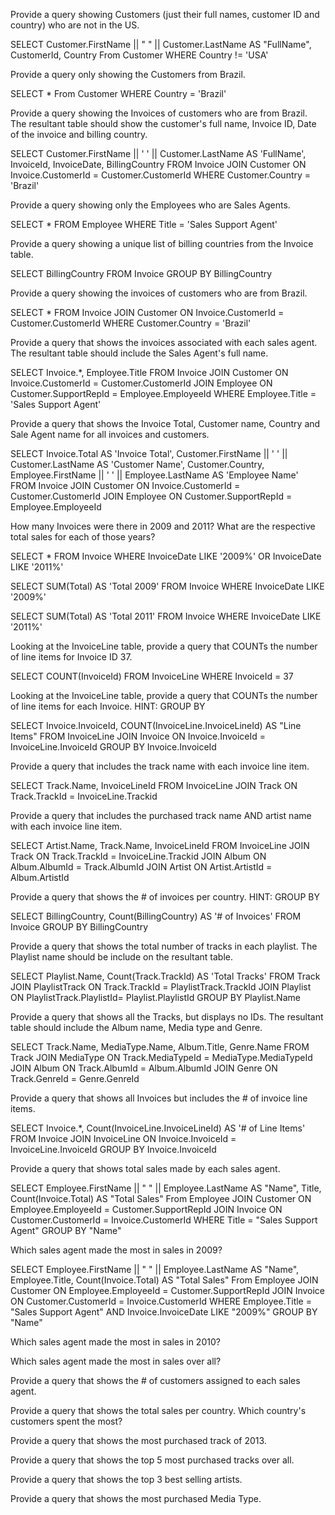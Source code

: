 
Provide a query showing Customers (just their full names, customer ID and country) who are not in the US.

SELECT Customer.FirstName || " " || Customer.LastName AS "FullName", CustomerId, Country From Customer
WHERE Country != 'USA'

Provide a query only showing the Customers from Brazil.

SELECT * From Customer
WHERE Country = 'Brazil'

Provide a query showing the Invoices of customers who are from Brazil. The resultant table should show the customer's full name, Invoice ID, Date of the invoice and billing country.

SELECT Customer.FirstName || ' ' || Customer.LastName AS 'FullName', InvoiceId, InvoiceDate, BillingCountry  FROM Invoice
JOIN Customer ON Invoice.CustomerId = Customer.CustomerId
WHERE Customer.Country = 'Brazil'

Provide a query showing only the Employees who are Sales Agents.

SELECT * FROM Employee
WHERE Title = 'Sales Support Agent'

Provide a query showing a unique list of billing countries from the Invoice table.

SELECT BillingCountry FROM Invoice
GROUP BY BillingCountry

Provide a query showing the invoices of customers who are from Brazil.

SELECT * FROM Invoice
JOIN Customer ON Invoice.CustomerId = Customer.CustomerId
WHERE Customer.Country = 'Brazil'

Provide a query that shows the invoices associated with each sales agent. The resultant table should include the Sales Agent's full name.

SELECT Invoice.*, Employee.Title FROM Invoice
JOIN Customer ON Invoice.CustomerId = Customer.CustomerId
JOIN Employee ON Customer.SupportRepId = Employee.EmployeeId
WHERE Employee.Title = 'Sales Support Agent'

Provide a query that shows the Invoice Total, Customer name, Country and Sale Agent name for all invoices and customers.

SELECT Invoice.Total AS 'Invoice Total', Customer.FirstName || ' ' || Customer.LastName AS 'Customer Name', Customer.Country, Employee.FirstName || ' ' || Employee.LastName AS 'Employee Name' FROM Invoice
JOIN Customer ON Invoice.CustomerId = Customer.CustomerId
JOIN Employee ON Customer.SupportRepId = Employee.EmployeeId

How many Invoices were there in 2009 and 2011? What are the respective total sales for each of those years?

SELECT * FROM Invoice
WHERE InvoiceDate LIKE '2009%' OR InvoiceDate LIKE '2011%'

SELECT SUM(Total) AS 'Total 2009' FROM Invoice
WHERE InvoiceDate LIKE '2009%'

SELECT SUM(Total) AS 'Total 2011' FROM Invoice
WHERE InvoiceDate LIKE '2011%'


Looking at the InvoiceLine table, provide a query that COUNTs the number of line items for Invoice ID 37.

SELECT COUNT(InvoiceId)
FROM InvoiceLine
WHERE InvoiceId = 37

Looking at the InvoiceLine table, provide a query that COUNTs the number of line items for each Invoice. HINT: GROUP BY

SELECT Invoice.InvoiceId, COUNT(InvoiceLine.InvoiceLineId) AS "Line Items"
FROM InvoiceLine
JOIN Invoice ON Invoice.InvoiceId = InvoiceLine.InvoiceId
GROUP BY Invoice.InvoiceId

Provide a query that includes the track name with each invoice line item.

SELECT Track.Name, InvoiceLineId FROM InvoiceLine
JOIN Track ON Track.TrackId = InvoiceLine.Trackid

Provide a query that includes the purchased track name AND artist name with each invoice line item.

SELECT Artist.Name, Track.Name, InvoiceLineId FROM InvoiceLine
JOIN Track ON Track.TrackId = InvoiceLine.Trackid
JOIN Album ON Album.AlbumId = Track.AlbumId
JOIN Artist ON Artist.ArtistId = Album.ArtistId

Provide a query that shows the # of invoices per country. HINT: GROUP BY

SELECT BillingCountry, Count(BillingCountry) AS '# of Invoices' FROM Invoice
GROUP BY BillingCountry

Provide a query that shows the total number of tracks in each playlist. The Playlist name should be include on the resultant table.

SELECT Playlist.Name, Count(Track.TrackId) AS 'Total Tracks' FROM Track
JOIN PlaylistTrack ON Track.TrackId = PlaylistTrack.TrackId
JOIN Playlist ON PlaylistTrack.PlaylistId= Playlist.PlaylistId
GROUP BY Playlist.Name

Provide a query that shows all the Tracks, but displays no IDs. The resultant table should include the Album name, Media type and Genre.

SELECT Track.Name, MediaType.Name, Album.Title, Genre.Name
FROM Track
JOIN MediaType ON Track.MediaTypeId = MediaType.MediaTypeId
JOIN Album ON Track.AlbumId = Album.AlbumId
JOIN Genre ON Track.GenreId = Genre.GenreId

Provide a query that shows all Invoices but includes the # of invoice line items.

SELECT Invoice.*, Count(InvoiceLine.InvoiceLineId) AS '# of Line Items'
FROM Invoice
JOIN InvoiceLine ON Invoice.InvoiceId = InvoiceLine.InvoiceId
GROUP BY Invoice.InvoiceId

Provide a query that shows total sales made by each sales agent.

SELECT Employee.FirstName || " " || Employee.LastName AS "Name", Title, Count(Invoice.Total) AS "Total Sales"
From Employee
JOIN Customer ON Employee.EmployeeId = Customer.SupportRepId
JOIN Invoice ON Customer.CustomerId = Invoice.CustomerId
WHERE Title = "Sales Support Agent"
GROUP BY "Name"


Which sales agent made the most in sales in 2009?

SELECT Employee.FirstName || " " || Employee.LastName AS "Name", Employee.Title, Count(Invoice.Total) AS "Total Sales"
From Employee
JOIN Customer ON Employee.EmployeeId = Customer.SupportRepId
JOIN Invoice ON Customer.CustomerId = Invoice.CustomerId
WHERE Employee.Title = "Sales Support Agent" AND Invoice.InvoiceDate LIKE "2009%"
GROUP BY "Name"

Which sales agent made the most in sales in 2010?

Which sales agent made the most in sales over all?

Provide a query that shows the # of customers assigned to each sales agent.

Provide a query that shows the total sales per country. Which country's customers spent the most?

Provide a query that shows the most purchased track of 2013.

Provide a query that shows the top 5 most purchased tracks over all.

Provide a query that shows the top 3 best selling artists.

Provide a query that shows the most purchased Media Type.
